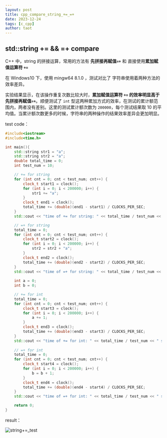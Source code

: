 ```yaml
---
layout: post
title: cpp_compare_string_+=_=+
date: 2023-12-24
tags: [c_cpp]
author: taot
---
```


## std::string +=  && =+ compare

C++ 中，string 的拼接运算，常用的方法有 **先拼接再赋值`=+`** 和 直接使用**累加赋值运算符 `+=`**

在 Windows10 下，使用 mingw64 8.1.0 ，测试对比了 字符串使用着两种方法的效率差异。

实验结果显示，在该操作重复次数比较大时，**累加赋值运算符 `+=` 的效率明显高于先拼接再赋值`=+`**。顺便测试了 `int` 型这两种累加方式的效率，在测试的累计额范围内，两者没有差别。这里的测试累计额次数为 `200000`，每个测试结果取 10 的平均值。当累计额次数更多的时候，字符串的两种操作的结果效率差异会更加明显。

test code：

```cpp
#include<iostream>
#include<time.h>

int main(){
    std::string str1 = "a";
    std::string str2 = "a";
    double total_time = 0;
    int test_num = 10;

    // += for string
    for (int cnt = 0; cnt < test_num; cnt++) {
        clock_t start1 = clock();
        for (int i = 0; i < 200000; i++) {
            str1 += "a";
        }
        clock_t end1 = clock();
        total_time += (double)(end1 - start1) / CLOCKS_PER_SEC;
    }
    std::cout << "time of += for string: " << total_time / test_num << " s" << std::endl;

    // =+ for string
    total_time = 0;
    for (int cnt = 0; cnt < test_num; cnt++) {
        clock_t start2 = clock();
        for (int i = 0; i < 200000; i++) {
            str2 = str2 + "a";
        }
        clock_t end2 = clock();
        total_time += (double)(end2 - start2) / CLOCKS_PER_SEC;
    }
    std::cout << "time of =+ for string: " << total_time / test_num << " s" << std::endl;
    
    int a = 0;
    int b = 0;

    // += for int
    total_time = 0;
    for (int cnt = 0; cnt < test_num; cnt++) {
        clock_t start3 = clock();
        for (int i = 0; i < 200000; i++) {
            a += 1;
        }
        clock_t end3 = clock();
        total_time += (double)(end3 - start3) / CLOCKS_PER_SEC;
    }
    std::cout << "time of += for int: " << total_time / test_num << " s" << std::endl;
    
    // =+ for int
    total_time = 0;
    for (int cnt = 0; cnt < test_num; cnt++) {
        clock_t start4 = clock();
        for (int i = 0; i < 200000; i++) {
            b = b + 1;
        }
        clock_t end4 = clock();
        total_time += (double)(end4 - start4) / CLOCKS_PER_SEC;
    }
    std::cout << "time of =+ for int: " << total_time / test_num << " s" << std::endl;

    return 0;
}

```

result：

![string+=_test](https://image-hosting-taot.oss-cn-shanghai.aliyuncs.com/markdown-image202304050222659.png)

